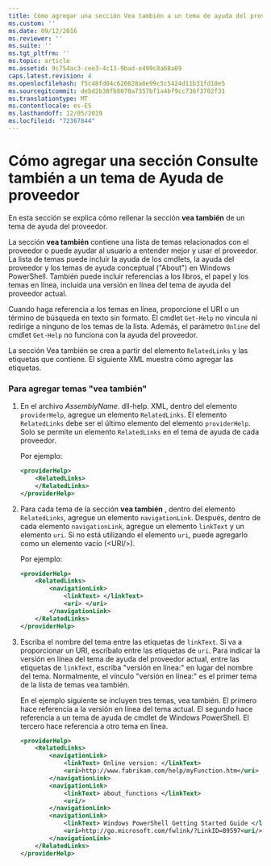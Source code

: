 ```yaml
---
title: Cómo agregar una sección Vea también a un tema de ayuda del proveedor | Microsoft Docs
ms.custom: ''
ms.date: 09/12/2016
ms.reviewer: ''
ms.suite: ''
ms.tgt_pltfrm: ''
ms.topic: article
ms.assetid: 9c754ac3-cee3-4c13-9bad-e499c8a68a09
caps.latest.revision: 4
ms.openlocfilehash: f5c48fd04c620828a6e99c5c5424d11b31fd10e5
ms.sourcegitcommit: debd2b38fb8070a7357bf1a4bf9cc736f3702f31
ms.translationtype: MT
ms.contentlocale: es-ES
ms.lasthandoff: 12/05/2019
ms.locfileid: "72367844"
---
```

# <a name="how-to-add-a-see-also-section-to-a-provider-help-topic"></a>Cómo agregar una sección Consulte también a un tema de Ayuda de proveedor

En esta sección se explica cómo rellenar la sección **vea también** de un tema de ayuda del proveedor.

La sección **vea también** contiene una lista de temas relacionados con el proveedor o puede ayudar al usuario a entender mejor y usar el proveedor. La lista de temas puede incluir la ayuda de los cmdlets, la ayuda del proveedor y los temas de ayuda conceptual ("About") en Windows PowerShell. También puede incluir referencias a los libros, el papel y los temas en línea, incluida una versión en línea del tema de ayuda del proveedor actual.

Cuando haga referencia a los temas en línea, proporcione el URI o un término de búsqueda en texto sin formato. El cmdlet `Get-Help` no vincula ni redirige a ninguno de los temas de la lista. Además, el parámetro `Online` del cmdlet `Get-Help` no funciona con la ayuda del proveedor.

La sección Vea también se crea a partir del elemento `RelatedLinks` y las etiquetas que contiene. El siguiente XML muestra cómo agregar las etiquetas.

### <a name="to-add-see-also-topics"></a>Para agregar temas "vea también"

1. En el archivo *AssemblyName*. dll-help. XML, dentro del elemento `providerHelp`, agregue un elemento `RelatedLinks`. El elemento `RelatedLinks` debe ser el último elemento del elemento `providerHelp`. Solo se permite un elemento `RelatedLinks` en el tema de ayuda de cada proveedor.

   Por ejemplo:

    ```xml
    <providerHelp>
        <RelatedLinks>
        </RelatedLinks>
    </providerHelp>
    ```

2. Para cada tema de la sección **vea también** , dentro del elemento `RelatedLinks`, agregue un elemento `navigationLink`. Después, dentro de cada elemento `navigationLink`, agregue un elemento `linkText` y un elemento `uri`. Si no está utilizando el elemento `uri`, puede agregarlo como un elemento vacío (\<URI/>).

   Por ejemplo:

    ```xml
    <providerHelp>
        <RelatedLinks>
            <navigationLink>
                <linkText> </linkText>
                <uri> </uri>
            </navigationLink>
        </RelatedLinks>
    </providerHelp>
    ```

3. Escriba el nombre del tema entre las etiquetas de `linkText`. Si va a proporcionar un URI, escríbalo entre las etiquetas de `uri`. Para indicar la versión en línea del tema de ayuda del proveedor actual, entre las etiquetas de `linkText`, escriba "versión en línea:" en lugar del nombre del tema. Normalmente, el vínculo "versión en línea:" es el primer tema de la lista de temas vea también.

   En el ejemplo siguiente se incluyen tres temas, vea también. El primero hace referencia a la versión en línea del tema actual. El segundo hace referencia a un tema de ayuda de cmdlet de Windows PowerShell. El tercero hace referencia a otro tema en línea.

    ```xml
    <providerHelp>
        <RelatedLinks>
            <navigationLink>
                <linkText> Online version: </linkText>
                <uri>http://www.fabrikam.com/help/myFunction.htm</uri>
            </navigationLink>
            <navigationLink>
                <linkText> about_functions </linkText>
                <uri/>
            </navigationLink>
            <navigationLink>
                <linkText> Windows PowerShell Getting Started Guide </linkText>
                <uri>http://go.microsoft.com/fwlink/?LinkID=89597<uri/>
            </navigationLink>
        </RelatedLinks>
    </providerHelp>
    ```